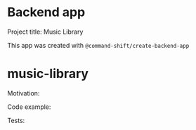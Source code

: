 # Backend app

Project title: Music Library

This app was created with `@command-shift/create-backend-app`
# music-library

Motivation:

Code example:

Tests:


